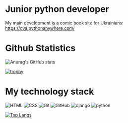 # Junior python developer
My main development is a comic book site for Ukrainians: https://ova.pythonanywhere.com/

# Github Statistics
![Anurag's GitHub stats](https://github-readme-stats.vercel.app/api?username=anonimus007-700&show_icons=true&theme=onedark)

[![trophy](https://github-profile-trophy.vercel.app/?username=anonimus007-700&theme=onedark)](https://github.com/anonimus007-700/github-profile-trophy)

# My technology stack
![HTML](https://img.shields.io/badge/-HTML-333?style=for-the-badge&logo=html5)
![CSS](https://img.shields.io/badge/-CSS-333?style=for-the-badge&logo=css3&logoColor=blue)
![Git](https://img.shields.io/badge/-Git-333?style=for-the-badge&logo=Git)
![GitHub](https://img.shields.io/badge/-GitHub-333?style=for-the-badge&logo=GitHub)
![django](https://img.shields.io/badge/-django-333?style=for-the-badge&logo=django)
![python](https://img.shields.io/badge/-python-333?style=for-the-badge&logo=python)

[![Top Langs](https://github-readme-stats.vercel.app/api/top-langs/?username=anonimus007-700&theme=onedark)](https://github.com/anonimus007-700/github-readme-stats)
